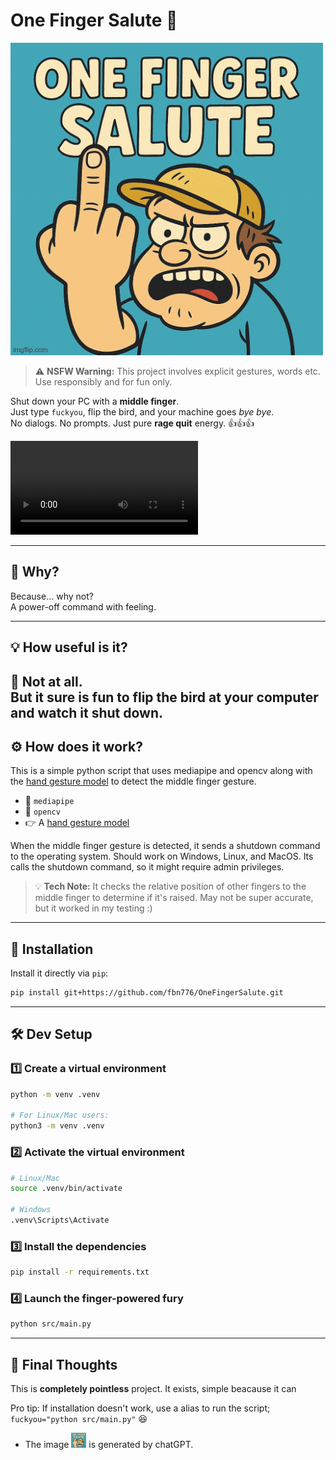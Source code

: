 # One Finger Salute 🫡

<img src="./assets/one-finger-salute.gif" alt="One Finger Salute (AI Generated)"/>

> ⚠️ **NSFW Warning:** This project involves explicit gestures, words etc. Use responsibly and for fun only.

Shut down your PC with a **middle finger**.  
Just type `fuckyou`, flip the bird, and your machine goes *bye bye*.  
No dialogs. No prompts. Just pure **rage quit** energy. 👍👍👍

<video controls>
  <source src="/assets/one-finger-salute.webm" type="video/webm">
  Your browser does not support the video tag.
</video>


---

## 🤔 Why?

Because... why not?  
A power-off command with feeling.

---

## 💡 How useful is it?

🛑 **Not at all.**  
But it sure is fun
to flip the bird at your computer and watch it shut down.
---

## ⚙️ How does it work?

This is a simple python script that uses mediapipe and opencv along with
the [hand gesture model](https://storage.googleapis.com/mediapipe-models/hand_landmarker/hand_landmarker/float16/latest/hand_landmarker.task)
to detect the middle finger gesture.

- 🤖 `mediapipe`
- 🎥 `opencv`
- 👉
  A [hand gesture model](https://storage.googleapis.com/mediapipe-models/hand_landmarker/hand_landmarker/float16/latest/hand_landmarker.task)

When the middle finger gesture is detected, it sends a shutdown command to the operating system. Should work on Windows,
Linux, and MacOS. Its calls the shutdown command, so it might require admin privileges.

> 💡 **Tech Note:** It checks the relative position of other fingers to the middle finger to determine if it's raised.
> May not be super accurate, but it worked in my testing :)

---

## 🚀 Installation

Install it directly via `pip`:

```bash
pip install git+https://github.com/fbn776/OneFingerSalute.git
```

---

## 🛠️ Dev Setup

### 1️⃣ Create a virtual environment

```bash
python -m venv .venv

# For Linux/Mac users:
python3 -m venv .venv
```

### 2️⃣ Activate the virtual environment

```bash
# Linux/Mac
source .venv/bin/activate

# Windows
.venv\Scripts\Activate
```

### 3️⃣ Install the dependencies

```bash
pip install -r requirements.txt
```

### 4️⃣ Launch the finger-powered fury

```bash
python src/main.py
```

---

## 🎉 Final Thoughts

This is **completely pointless** project. It exists, simple beacause it can

Pro tip:
If installation doesn't work, use a alias to run the script;
`fuckyou="python src/main.py"` 😆

- The image <img src="./assets/one-finger-salute.gif" alt="One Finger Salute (AI Generated)" width="24px"/> is generated
by chatGPT.
